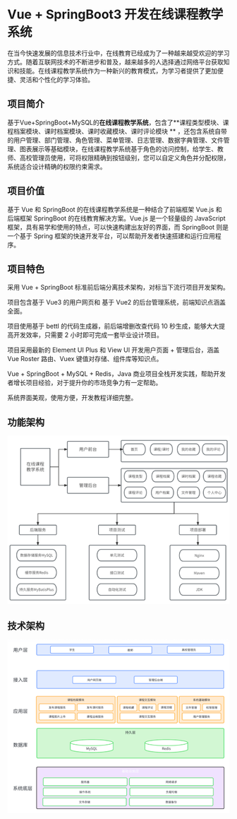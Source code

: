 # Vue + SpringBoot3 开发在线课程教学系统

在当今快速发展的信息技术行业中，在线教育已经成为了一种越来越受欢迎的学习方式。随着互联网技术的不断进步和普及，越来越多的人选择通过网络平台获取知识和技能。在线课程教学系统作为一种新兴的教育模式，为学习者提供了更加便捷、灵活和个性化的学习体验。

## 项目简介

基于Vue+SpringBoot+MySQL的**在线课程教学系统**，包含了**课程类型模块、课程档案模块、课时档案模块、课时收藏模块、课时评论模块
**
，还包含系统自带的用户管理、部门管理、角色管理、菜单管理、日志管理、数据字典管理、文件管理、图表展示等基础模块，在线课程教学系统基于角色的访问控制，给学生、教师、高校管理员使用，可将权限精确到按钮级别，您可以自定义角色并分配权限，系统适合设计精确的权限约束需求。

## 项目价值

基于 Vue 和 SpringBoot 的在线课程教学系统是一种结合了前端框架 Vue.js 和 后端框架 SpringBoot 的在线教育解决方案。Vue.js
是一个轻量级的 JavaScript 框架，具有易学和使用的特点，可以快速构建出友好的界面，而 SpringBoot 则是一个基于 Spring
框架的快速开发平台，可以帮助开发者快速搭建和运行应用程序。

## 项目特色

采用 Vue + SpringBoot 标准前后端分离技术架构，对标当下流行项目开发架构。

项目包含基于 Vue3 的用户网页和 基于 Vue2 的后台管理系统，前端知识点涵盖全面。

项目使用基于 bettl 的代码生成器，前后端增删改查代码 10 秒生成，能够大大提高开发效率，只需要 2 小时即可完成一套毕业设计项目。

项目采用最新的 Element UI Plus 和 View UI 开发用户页面 + 管理后台，涵盖 Vue Roster 路由、Vuex 键值对存储、组件库等知识点。

Vue + SpringBoot + MySQL + Redis，Java 商业项目全栈开发实践，帮助开发者增长项目经验，对于提升你的市场竞争力有一定帮助。

系统界面美观，使用方便，开发教程详细完整。

## 功能架构

![功能架构](doc/功能架构.png)

## 技术架构

![技术架构](doc/技术架构.png)

